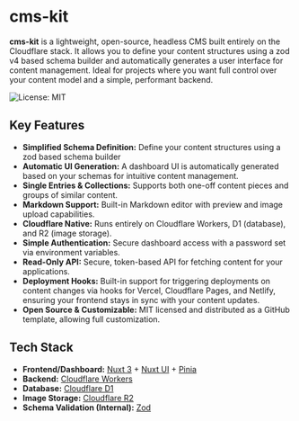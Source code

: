 # cms-kit

**cms-kit** is a lightweight, open-source, headless CMS built entirely on the Cloudflare stack. It allows you to define your content structures using a zod v4 based schema builder and automatically generates a user interface for content management. Ideal for projects where you want full control over your content model and a simple, performant backend.

![License: MIT](https://img.shields.io/badge/License-MIT-green.svg)

## Key Features

*   **Simplified Schema Definition:** Define your content structures using a zod based schema builder
*   **Automatic UI Generation:** A dashboard UI is automatically generated based on your schemas for intuitive content management.
*   **Single Entries & Collections:** Supports both one-off content pieces and groups of similar content.
*   **Markdown Support:** Built-in Markdown editor with preview and image upload capabilities.
*   **Cloudflare Native:** Runs entirely on Cloudflare Workers, D1 (database), and R2 (image storage).
*   **Simple Authentication:** Secure dashboard access with a password set via environment variables.
*   **Read-Only API:** Secure, token-based API for fetching content for your applications.
*   **Deployment Hooks:** Built-in support for triggering deployments on content changes via hooks for Vercel, Cloudflare Pages, and Netlify, ensuring your frontend stays in sync with your content updates.
*   **Open Source & Customizable:** MIT licensed and distributed as a GitHub template, allowing full customization.

## Tech Stack

*   **Frontend/Dashboard:** [Nuxt 3](https://nuxt.com/) + [Nuxt UI](https://ui.nuxt.com/) + [Pinia](https://pinia.vuejs.org/)
*   **Backend:** [Cloudflare Workers](https://workers.cloudflare.com/)
*   **Database:** [Cloudflare D1](https://developers.cloudflare.com/d1/)
*   **Image Storage:** [Cloudflare R2](https://developers.cloudflare.com/r2/)
*   **Schema Validation (Internal):** [Zod](https://zod.dev/)
